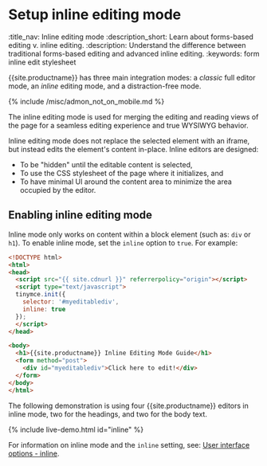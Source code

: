 # Setup inline editing mode
:title_nav: Inline editing mode
:description_short: Learn about forms-based editing v. inline editing.
:description: Understand the difference between traditional forms-based editing and advanced inline editing.
:keywords: form inline edit stylesheet

{{site.productname}} has three main integration modes: a _classic_ full editor mode, an _inline_ editing mode, and a distraction-free mode.

{% include /misc/admon_not_on_mobile.md %}

The inline editing mode is used for merging the editing and reading views of the page for a seamless editing experience and true WYSIWYG behavior.

Inline editing mode does not replace the selected element with an iframe, but instead edits the element's content in-place. Inline editors are designed:

- To be "hidden" until the editable content is selected,
- To use the CSS stylesheet of the page where it initializes, and
- To have minimal UI around the content area to minimize the area occupied by the editor.

## Enabling inline editing mode

Inline mode only works on content within a block element (such as: `div` or `h1`).
To enable inline mode, set the `inline` option to `true`. For example:

```html
<!DOCTYPE html>
<html>
<head>
  <script src="{{ site.cdnurl }}" referrerpolicy="origin"></script>
  <script type="text/javascript">
  tinymce.init({
    selector: '#myeditablediv',
    inline: true
  });
  </script>
</head>

<body>
  <h1>{{site.productname}} Inline Editing Mode Guide</h1>
  <form method="post">
    <div id="myeditablediv">Click here to edit!</div>
  </form>
</body>
</html>
```

The following demonstration is using four {{site.productname}} editors in inline mode, two for the headings, and two for the body text.

{% include live-demo.html id="inline" %}

For information on inline mode and the `inline` setting, see: [User interface options - inline]({{site.baseurl}}/interface/editor-mode/inline-editor-options/#inline).

